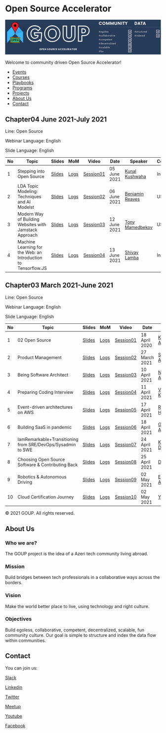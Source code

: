 
# Open Source Accelerator

![alt text](img/banner.png)

Welcome to community driven Open Source Accelerator!

- [Events](#events)
- [Courses](#courses)
- [Playbooks](#playbooks)
- [Programs](#programs)
- [Projects](#projects)
- [About Us](#aboutus)
- [Contact](#contact)

## Chapter04 June 2021-July 2021

Line: Open Source

Webinar Language: English

Slide Language: English

|No| Topic | Slides|MoM|Video |Date|Speaker|Country|Co-host|Register|
|------|----------------------|---------|---|-----|-----|------|------|------|------|
|1| Stepping into Open Source |[Slides](/main/static/events/02hero/slides/chapter04/Chapter04_Session01_KunalKushwaha.pdf)|[Logs](/main/static/events/02hero/slides/chapter04/#)|[Session01](https://www.youtube.com/watch?v=9ISElFaZpP4)| 05 June 2021 | [Kunal Kushwaha](https://www.linkedin.com/in/kunal-kushwaha/)| India| [metabob](https://metabob.com)|[Link](https://forms.gle/gPrQLuYCUf9sNNRm9)|
|2| LDA Topic Modeling: Techniques and AI Modelst|[Slides](/main/static/events/02hero/slides/chapter04/Chapter04_Session02_BenjaminReaves.pdf)|[Logs](/main/static/events/02hero/slides/chapter04/#)|[Session02](https://www.youtube.com/watch?v=e2k_1BM9AqE)| 06 June 2021 | [Benjamin Reaves](https://www.linkedin.com/in/benreaves/)| USA| [metabob](https://metabob.com)|[Link](https://forms.gle/2nGeBy4jFhPQ4HkS7)|
|3| Modern Way of Building Websites with Jamstack Approach |[Slides](/main/static/events/02hero/slides/chapter04/#)|[Logs](/main/static/events/02hero/slides/chapter04/#)|[Session03](https://www.youtube.com/)| 12 June 2021 | [Tony Mamedbekov](https://www.linkedin.com/in/mamedbekov/)| USA| [metabob](https://metabob.com)|[Link](https://forms.gle/KHhw2y9CADefy39h8)|
|4| Machine Learning for the Web: an Introduction to Tensorflow.JS|[Slides](/main/static/events/02hero/slides/chapter04/#)|[Logs](/main/static/events/02hero/slides/chapter04/#)|[Session04](https://www.youtube.com/)| 13 June 2021 | [Shivay Lamba](https://www.linkedin.com/in/shivaylamba/)| India| [metabob](https://metabob.com)|[Link](https://forms.gle/zCaYQ7y53h4RkQwC9)|




## Chapter03 March 2021-June 2021

Line: Open Source

Webinar Language: English

Slide Language: English


|No| Topic | Slides|MoM|Video |Date|Speaker|Country|Co-host|Register|
|------|----------------------|---------|---|-----|-----|------|------|------|------|
|1| 02 Open Source|[Slides](/main/static/events/02hero/slides/chapter03/Session01_02_OpenSource.pdf)|[Logs](/main/static/events/02hero/slides/chapter03/Session01_MeetingMinutes.pdf)|[Session01](https://www.youtube.com/watch?v=FIQBXlG9bwo)| 18 April 2020 | [Kamran Ahmed](https://www.linkedin.com/in/kaamranahmed)| Dubai| [expertech](https://expertech.az)|[Link](https://bit.ly/3c9RNCO)|
|2| Product Management|[Slides](/main/static/events/02hero/slides/chapter03/Session02_ProductManagement.pdf)|[Logs](/main/static/events/02hero/slides/chapter03/Session02_MeetingMinutes.pdf)|[Session02](https://www.youtube.com/watch?v=MoFzr6VhR4Y)| 27 March 2021 | [Suhas Avadhuta](https://www.linkedin.com/in/suava)| USA| [expertech](https://expertech.az)|[Link]()|
|3| Being Software Architect|[Slides](/main/static/events/02hero/slides/chapter03/Session03_BeingSoftwareArchitect.pdf)|[Logs](/main/static/events/02hero/slides/chapter03/Session03_MeetingMinutes.pdf)|[Session03](https://www.youtube.com/watch?v=B0SGu67gz20)| 10 April 2021 | [Nihad Abbasov](https://www.linkedin.com/in/nihadabbasov)| Ukraine| [expertech](https://expertech.az)|[Link]()|
|4| Preparing Coding Interview|[Slides](/main/static/events/02hero/slides/chapter03/Session04_PraparingCodingInterview.pdf)|[Logs](/main/static/events/02hero/slides/chapter03/Session04_MeetingMinutes.pdf)|[Session04](https://www.youtube.com/watch?v=eVckvl2BvxU)| 11 April 2021 | [Vivek Kirubanandan](https://www.linkedin.com/in/vkirub)| USA| [expertech](https://expertech.az)|[Link]()|
|5|Event-driven architectures on AWS|[Slides](/main/static/events/02hero/slides/chapter03/Session05_EveriArchitecture.pdf)|[Logs](/main/static/events/02hero/slides/chapter03/Session05_MeetingMinutes.pdf)|[Session05](https://www.youtube.com/watch?v=)| 17 April 2021 | [Rustam Hashimov](https://www.linkedin.com/in/rustamhashimov)| USA| [expertech](https://expertech.az)|[Link]()|
|6|Building SaaS in pandemic|[Slides](/main/static/events/02hero/slides/chapter03/Session06_BuildingSaaSInPandemic.pdf)|[Logs](/main/static/events/02hero/slides/chapter03/Session06_MeetingMinutes.pdf)|[Session06](https://www.youtube.com/watch?v=)| 18 April 2021 | [Gulnar Absalamova](https://www.linkedin.com/in/gulnarabsalamova)| Azerbaijan| [expertech](https://expertech.az)|[Link]()|
|7|IamRemarkable+Transitioning from SRE/DevOps/Sysadmin to SWE|[Slides](/main/static/events/02hero/slides/chapter03/Session07_IamRemarkable_TransitioningtoSWE.pdf)|[Logs](/main/static/events/02hero/slides/chapter03/Session07_MeetingMinutes.pdf)|[Session07](https://youtu.be/Jq8JAaZAkp0)| 24 April 2021 | [Khushali Desai](https://www.linkedin.com/in/khushalidesai)| USA| [expertech](https://expertech.az)|[Link]()|
|8|Choosing Open Source Software & Contributing Back |[Slides](/main/static/events/02hero/slides/chapter03/Session08_Choosing_Open_Source_Software.pdf)|[Logs](/main/static/events/02hero/slides/chapter03/Session08_MeetingMinutes.pdf)|[Session08](https://youtu.be/569tSDAxBL4)| 25 April 2021 | [Dave Nielsen](https://www.linkedin.com/in/dnielsen)| USA| [expertech](https://expertech.az)|[Link]()|
|9|Robotics & Autonomous Driving |[Slides](/main/static/events/02hero/slides/chapter03/Session09_RoboticsAndAutonomousDriving.pdf)|[Logs](/main/static/events/02hero/slides/chapter03/Session09_MeetingMinutes.pdf)|[Session09](https://youtu.be/M8gh0mJHmHI)| 02 May 2021 | [Elmar Abbasov](https://www.linkedin.com/in/eabbasov)| Estonia| [expertech](https://expertech.az)|[Link]()|
|10|Cloud Certification Journey |[Slides](/main/static/events/02hero/slides/chapter03/Session10_Cloud_Certification_Journey.pdf)|[Logs](/main/static/events/02hero/slides/chapter03/Session10_MeetingMinutes.pdf)|[Session10](https://youtu.be/BwjeXA-lfq8)| 02 May 2021 | [Yujun Liang](https://www.linkedin.com/in/yujunliang)| USA| [expertech](https://expertech.az)|[Link]()|


© 2021 GOUP. All rights reserved.

## About Us

### Who we are?
The GOUP project is the idea of a Azeri tech community living abroad.

### Mission
Build bridges between tech professionals in a collaborative ways across the borders.

### Vision
Make the world better place to live, using technology and right culture.

### Objectives
Build egoless, collaborative, competent,  decentralized, scalable, fun community culture.
Our goal is simple to structure and index the data flow within communities. 


## Contact
You can join us:

[Slack](https://slack.goupaz.com)

[Linkedin](https://www.linkedin.com/company/goupaz)

[Twitter](https://twitter.com/goupaz)

[Meetup](https://meetup.com/goupaz)

[Youtube](https://www.youtube.com/goupaz)

[Facebook](https://www.facebook.com/goupaz)

